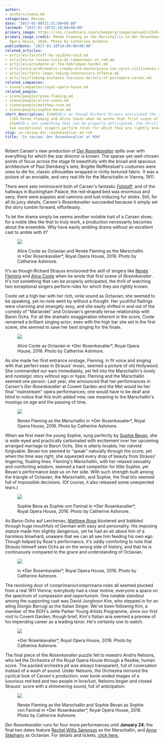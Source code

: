 ```yaml
---
author:
- authors/jenna.md
categories: Review
date: "2017-01-08T21:51:00+00:00"
lastmod: "2017-01-10T15:10:00+00:00"
primary_image: https://res.cloudinary.com/schmopera/image/upload/v1545409169/media/webhook-uploads/1484056145982/2017-01-10---0565-RENEE-FLEMING-AS-THE-MARSCHALLIN-ROH-PHOTO-CATHERINE-ASHMORE.jpg.jpg
primary_image_credit: Renée Fleming as the Marschallin in Der Rosenkavalier, Royal
  Opera House, 2016. Photo by Catherine Ashmore.
publishDate: "2017-01-10T14:09:00+00:00"
related_articles:
- articles/falstaff-he-saidshe-said.md
- articles/in-review-lucia-di-lammermoor-at-roh.md
- articles/ariodante-or-the-hebridean-handel.md
- articles/a-problematic-creaky-old-masterpiece-les-vpres-siciliennes.md
- articles/facts-leaps-taking-unnecessary-offence.md
- articles/fleming-enchants-luscious-morsels-of-postopera-career.md
related_companies:
- scene/companies/royal-opera-house.md
related_people:
- scene/people/renee-fleming.md
- scene/people/alice-coote.md
- scene/people/matthew-rose.md
- scene/people/sophie-bevan.md
short_description: It&#039;s as though Richard Strauss envisioned the skill of singers
  like Renée Fleming and Alice Coote when he wrote that first scene of Rosenkavalier.
  It&#039;s not something that can be properly anticipated, the thrill of watching
  two exceptional singers perform roles for which they are rightly known.
slug: in-review-der-rosenkavalier-at-roh
title: 'In review: Der Rosenkavalier at ROH'
---
```


Robert Carsen's new production of [*Der Rosenkavalier*](http://www.roh.org.uk/productions/der-rosenkavalier-by-robert-carsen) spills over with everything for which the star director is known. The sparse-yet-well-chosen points of focus across the stage fit beautifully with the broad and spacious architecture of Paul Steinberg's sets; Brigitte Reiffenstuel's costumes were ones to die for, classic silhouettes wrapped in richly textured fabric. It was a picture of an enviable, and very real life for the Marschallin in Vienna, 1911.

There were sets reminiscent both of Carsen's fantastic [*Falstaff*](/falstaff-he-saidshe-said/), and of the hallways in Buckingham Palace; the red-draped bed was enormous and sexy; there were puppies and cannons and lust-inducing fur stoles. Still, for all its juicy details, Carsen's *Rosenkavalier* succeeded because it simply set the story tumble forward, effortlessly.

To let the drama simply be seems another notable trait of a Carsen show; for a noble idea like that to truly work, a production necessarily becomes about the ensemble. Why have easily ambling drama without an excellent cast to amble with it?

<figure data-type="image">

![](https://res.cloudinary.com/schmopera/image/upload/v1545409169/media/webhook-uploads/1484056989015/2017-01-10---1671-ALICE-COOTE-AS-OCTAVIAN-RENEE-FLEMING-AS-THE-MARSCHALLIN-ROH-PHOTO-CATHERINE-ASHMORE.jpg.jpg)
<figcaption>Alice Coote as Octavian and Renée Fleming as the Marschallin in *Der Rosenkavalier*, Royal Opera House, 2016. Photo by Catherine Ashmore.</figcaption>
</figure>

It's as though Richard Strauss envisioned the skill of singers like [Renée Fleming](/scene/people/renee-fleming/) and [Alice Coote](/talking-with-singers-alice-coote/) when he wrote that first scene of *Rosenkavalier*. It's not something that can be properly anticipated, the thrill of watching two exceptional singers perform roles for which they are rightly known.

Coote set a high bar with her rich, virile sound as Octavian; she seemed to be speaking, yet no note went by without a thought. Her youthful flailings were charming and strangely sexy, and she easily shifted in and out of the comedy of "Mariandel" and Octavian's generally tense relationship with Baron Ochs. For all the dramatic exaggeration inherent in the score, Coote remained a brilliant singing actor; even with the high bar she set in the first scene, she seemed to save her best singing for the finale.

<figure data-type="image">

![](https://res.cloudinary.com/schmopera/image/upload/v1545409169/media/webhook-uploads/1484056896350/2017-01-10---1352-ALICE-COOTE-AS-OCTAVIAN-ROH-PHOTO-CATHERINE-ASHMORE.jpg.jpg)
<figcaption>Alice Coote as Octavian in *Der Rosenkavalier*, Royal Opera House, 2016. Photo by Catherine Ashmore.</figcaption>
</figure>

As she made her first entrance onstage, Fleming, in fit voice and singing with that perfect ease in Strauss' music, seemed a picture of old Hollywood. She commanded our ears immediately, yet fell into the Marschallin's lovely and nostalgic story without ego or hype; Fleming and the Marschallin seemed one person. Last year, she announced that her performances in Carsen's *Der Rosenkavalier* at Covent Garden and the Met would be her final "mainstream" opera performances; one would have to be deaf and blind to notice that this truth added new, raw meaning to the Marschallin's musings on age and the passing of time.

<figure data-type="image">

![](https://res.cloudinary.com/schmopera/image/upload/v1545409169/media/webhook-uploads/1484056845645/2017-01-10---1885-RENEE-FLEMING-AS-THE-MARSCHALLIN-ROH-PHOTO-CATHERINE-ASHMORE.jpg.jpg)
<figcaption>Renée Fleming as the Marschallin in *Der Rosenkavalier*, Royal Opera House, 2016. Photo by Catherine Ashmore.</figcaption>
</figure>

When we first meet the young Sophie, sung perfectly by [Sophie Bevan](/scene/people/sophie-bevan/), she is wide-eyed and practically carbonated with excitement over her upcoming arranged marriage to Baron Ochs. She is utterly lovable, her naïveté forgivable. Bevan too seemed to "speak" naturally through the score; yet when the time was right, she squeezed every drop of beauty from Strauss' lingering, floating lines. Fleming's Marschallin, with her relaxed sexuality and comforting wisdom, seemed a hard competitor for little Sophie; yet Bevan's performance kept us on her side. With such strength built among the triangle of Octavian, the Marschallin, and Sophie, the final trio seemed full of impossible decisions. (Of course, it also released some unexpected tears.)


<figure data-type="image">

![](https://res.cloudinary.com/schmopera/image/upload/v1545409169/media/webhook-uploads/1484056920471/2017-01-10---1063-SOPHIE-BEVAN-AS-SOPHIE-VON-FANINAL-ROH-PHOTO-CATHERINE-ASHMORE.jpg.jpg)
<figcaption>Sophie Beva as Sophie von Faninal in *Der Rosenkavalier*, Royal Opera House, 2016. Photo by Catherine Ashmore.</figcaption>
</figure>

As Baron Ochs auf Lerchenau, [Matthew Rose](/scene/people/matthew-rose/) blustered and babbled through huge mouthfuls of German with easy and personality. His imposing stature made him slightly dangerous, yet he had an air about him of a harmless blowhard, unaware that we can all see him feeding his own ego. Though helped by Rose's performance, it's oddly comforting to note that Strauss himself sees Ochs as on the wrong side of history, and that he is continuously compared to the grace and understanding of Octavian. 

<figure data-type="image">

![](https://res.cloudinary.com/schmopera/image/upload/v1545409169/media/webhook-uploads/1484056941101/2017-01-10---1278-MATTHEW-ROSE-AS-BARON-OCHS-ROH-PHOTO-CATHERINE-ASHMORE.jpg.jpg)
<figcaption>in *Der Rosenkavalier*, Royal Opera House, 2016. Photo by Catherine Ashmore.</figcaption>
</figure>

The revolving door of comprimario/comprimaria roles all seemed plucked from a real 1911 Vienna; everybody had a clear motive, everyone a space on the spectrum of compassion and opportunism. One notable standout among the supporting cast was David Junghoon Kim, who stepped in for an ailing Giorgio Berrugi as the Italian Singer. We've been following Kim, a member of the ROH's Jette Parker Young Artists Programme, since our first visit to Covent Garden; though brief, Kim's Italian aria seemed a preview of his impending career as a leading tenor. He's certainly one to watch.

<figure data-type="image">

![](https://res.cloudinary.com/schmopera/image/upload/v1545409169/media/webhook-uploads/1484057039840/2017-01-10---2024-DER-ROSENKAVALIER-PRODUCTION-IMAGE-ROH-PHOTO-CATHERINE-ASHMORE.jpg.jpg)
<figcaption>*Der Rosenkavalier*, Royal Opera House, 2016. Photo by Catherine Ashmore.</figcaption>
</figure>

The final piece of the *Rosenkavalier* puzzle fell to maestro Andris Nelsons, who led the Orchestra of the Royal Opera House through a flexible, human score. The packed orchestra pit was always transparent, full of coversation instead of a wash of sound. Under Nelsons, the Orchestra mirrored the cyclical look of Carsen's production; over book-ended images of a luxurious red bed and two people in love/lust, Nelsons began and closed Strauss' score with a shimmering sound, full of anticipation.

<figure data-type="image">

![](https://res.cloudinary.com/schmopera/image/upload/v1545409169/media/webhook-uploads/1484057053849/2017-01-10---1565-RENEE-FLEMING-AS-THE-MARSCHALLIN-SOPHIE-BEVAN-AS-SOPHIE-VON-FANINAL-ROH-PHOTO-CATHERINE-ASHMORE.jpg.jpg)
<figcaption>Renée Fleming as the Marschallin and Sophie Bevan as Sophie von Faninal in *Der Rosenkavalier*, Royal Opera House, 2016. Photo by Catherine Ashmore.</figcaption>
</figure>

*Der Rosenkavalier* runs for four more performances until **January 24**; the final two dates feature [Rachel Willis Sørenson](http://www.roh.org.uk/people/rachel-willis-srensen) as the Marschallin, and [Anna Stéphany](http://www.roh.org.uk/people/anna-stephany) as Octavian. For details and tickets, [click here.](http://www.roh.org.uk/productions/der-rosenkavalier-by-robert-carsen)
